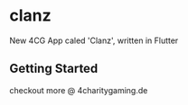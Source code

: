 # clanz

New 4CG App caled 'Clanz', written in Flutter

## Getting Started

checkout more @ 4charitygaming.de
